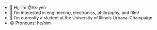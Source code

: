 - 👋 Hi, I’m @Ak-yerr
- 👀 I’m interested in engineering, electronics, philosophy, and film!
- 🌱 I’m currently a student at the University of Illinois Urbana-Champaign
- 😄 Pronouns: he/him

